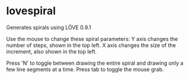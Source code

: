lovespiral
==========

Generates spirals using LÖVE 0.9.1

Use the mouse to change these spiral parameters:
Y axis changes the number of steps, shown in the top left.
X axis changes the size of the increment, also shown in the top left.

Press 'N' to toggle between drawing the entire spiral and drawing only a few line segments at a time.
Press tab to toggle the mouse grab.



